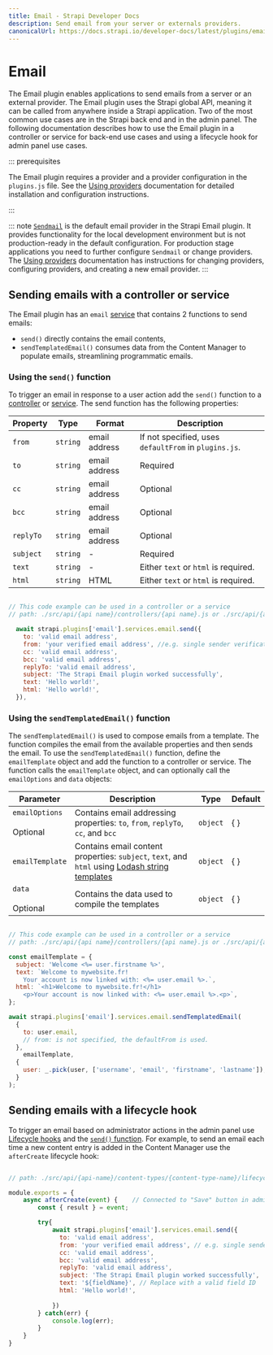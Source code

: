 ```yaml
---
title: Email - Strapi Developer Docs
description: Send email from your server or externals providers.
canonicalUrl: https://docs.strapi.io/developer-docs/latest/plugins/email.html
---
```


# Email

The Email plugin enables applications to send emails from a server or an external provider. The Email plugin uses the Strapi global API, meaning it can be called from anywhere inside a Strapi application. Two of the most common use cases are in the Strapi back end and in the admin panel. The following documentation describes how to use the Email plugin in a controller or service for back-end use cases and using a lifecycle hook for admin panel use cases.

::: prerequisites

The Email plugin requires a provider and a provider configuration in the `plugins.js` file. See the [Using providers](/developer-docs/latest/development/using-providers.md) documentation for detailed installation and configuration instructions.

:::

::: note
[`Sendmail`](https://www.npmjs.com/package/sendmail) is the default email provider in the Strapi Email plugin. It provides functionality for the local development environment but is not production-ready in the default configuration. For production stage applications you need to further configure `Sendmail` or change providers. The [Using providers](/developer-docs/latest/development/using-providers.md) documentation has instructions for changing providers, configuring providers, and creating a new email provider.
:::

## Sending emails with a controller or service

The Email plugin has an `email` [service](/developer-docs/latest/development/backend-customization/services.md#services) that contains 2 functions to send emails:

* `send()` directly contains the email contents,
* `sendTemplatedEmail()` consumes data from the Content Manager to populate emails, streamlining programmatic emails.

### Using the `send()` function

To trigger an email in response to a user action add the `send()` function to a [controller](/developer-docs/latest/development/backend-customization/controllers.md) or [service](/developer-docs/latest/development/backend-customization/services.md). The send function has the following properties:

| Property  | Type     | Format        | Description                                           |
|-----------|----------|---------------|-------------------------------------------------------|
| `from`    | `string` | email address | If not specified, uses `defaultFrom` in `plugins.js`. |
| `to`      | `string` | email address | Required                                              |
| `cc`      | `string` | email address | Optional                                              |
| `bcc`     | `string` | email address | Optional                                              |
| `replyTo` | `string` | email address | Optional                                              |
| `subject` | `string` | -             | Required                                              |
| `text`    | `string` | -             | Either `text` or `html` is required.                  |
| `html`    | `string` | HTML          | Either `text` or `html` is required.                  |

```js

// This code example can be used in a controller or a service
// path: ./src/api/{api name}/controllers/{api name}.js or ./src/api/{api name}/services/{api name}.js 

  await strapi.plugins['email'].services.email.send({
    to: 'valid email address',
    from: 'your verified email address', //e.g. single sender verification in SendGrid
    cc: 'valid email address',
    bcc: 'valid email address',
    replyTo: 'valid email address',
    subject: 'The Strapi Email plugin worked successfully',
    text: 'Hello world!',
    html: 'Hello world!',
  }),
```

### Using the `sendTemplatedEmail()` function

The `sendTemplatedEmail()` is used to compose emails from a template. The function compiles the email from the available properties and then sends the email. To use the `sendTemplatedEmail()` function, define the `emailTemplate` object and add the function to a controller or service. The function calls the `emailTemplate` object, and can optionally call the `emailOptions` and `data` objects:

| Parameter       | Description                                                                                                                                | Type     | Default |
|-----------------|--------------------------------------------------------------------------------------------------------------------------------------------|----------|---------|
| `emailOptions` <br><br> Optional | Contains email addressing properties: `to`, `from`, `replyTo`, `cc`, and `bcc`                                                             | `object` | { }      |
| `emailTemplate` | Contains email content properties: `subject`, `text`, and `html` using [Lodash string templates](https://lodash.com/docs/4.17.15#template) | `object` | { }      |
| `data`  <br><br> Optional          | Contains the data used to compile the templates                                                                                            | `object` | { }      |

```js

// This code example can be used in a controller or a service
// path: ./src/api/{api name}/controllers/{api name}.js or ./src/api/{api name}/services/{api name}.js 

const emailTemplate = {
  subject: 'Welcome <%= user.firstname %>',
  text: `Welcome to mywebsite.fr!
    Your account is now linked with: <%= user.email %>.`,
  html: `<h1>Welcome to mywebsite.fr!</h1>
    <p>Your account is now linked with: <%= user.email %>.<p>`,
};

await strapi.plugins['email'].services.email.sendTemplatedEmail(
  {
    to: user.email,
    // from: is not specified, the defaultFrom is used.
  },
    emailTemplate,
  {
    user: _.pick(user, ['username', 'email', 'firstname', 'lastname']),
  }
);
```

## Sending emails with a lifecycle hook

 To trigger an email based on administrator actions in the admin panel use [Lifecycle hooks](/developer-docs/latest/development/backend-customization/models.md#lifecycle-hooks) and the [`send()` function](#using-the-send-function). For example, to send an email each time a new content entry is added in the Content Manager use the `afterCreate` lifecycle hook:

```js

// path: ./src/api/{api-name}/content-types/{content-type-name}/lifecycles.js

module.exports = {
    async afterCreate(event) {    // Connected to "Save" button in admin panel
        const { result } = event;

        try{
            await strapi.plugins['email'].services.email.send({
              to: 'valid email address',
              from: 'your verified email address', // e.g. single sender verification in SendGrid
              cc: 'valid email address',
              bcc: 'valid email address',
              replyTo: 'valid email address',
              subject: 'The Strapi Email plugin worked successfully',
              text: '${fieldName}', // Replace with a valid field ID
              html: 'Hello world!', 
                
            })
        } catch(err) {
            console.log(err);
        }
    }
}
```

